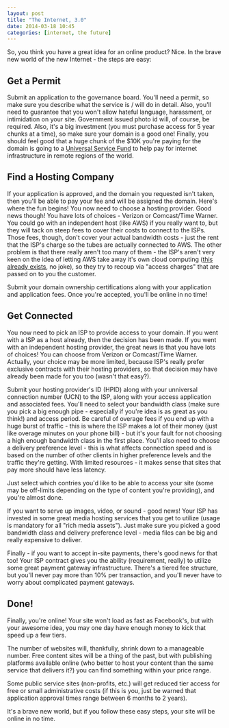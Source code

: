 ```yaml
---
layout: post
title: "The Internet, 3.0"
date: 2014-03-18 10:45
categories: [internet, the future]
---
```

So, you think you have a great idea for an online product?  Nice.  In the brave new world of the new Internet - the steps are easy:

## Get a Permit
Submit an application to the governance board.  You'll need a permit, so make sure you describe what the service is / will do in detail.  Also, you'll need to guarantee that you won't allow hateful language, harassment, or intimidation on your site.  Government issued photo id will, of course, be required.  Also, it's a big investment (you must purchase access for 5 year chunks at a time), so make sure your domain is a good one!  Finally, you should feel good that a huge chunk of the $10K you're paying for the domain is going to a [Universal Service Fund](http://en.wikipedia.org/wiki/Universal_Service_Fund) to help pay for internet infrastructure in remote regions of the world.

## Find a Hosting Company
If your application is approved, and the domain you requested isn't taken, then you'll be able to pay your fee and will be assigned the domain.  Here's where the fun begins!  You now need to choose a hosting provider.  Good news though!  You have lots of choices - Verizon or Comcast/Time Warner.  You could go with an independent host (like AWS) if you really want to, but they will tack on steep fees to cover their costs to connect to the ISPs.  Those fees, though, don't cover your actual bandwidth costs - just the rent that the ISP's charge so the tubes are actually connected to AWS.  The other problem is that there really aren't too many of them - the ISP's aren't very keen on the idea of letting AWS take away it's own cloud computing ([this already exists](http://www.verizonenterprise.com/us/solutions/dynamic-cloud/), no joke), so they try to recoup via "access charges" that are passed on to you the customer.

Submit your domain ownership certifications along with your application and application fees.  Once you're accepted, you'll be online in no time!

## Get Connected
You now need to pick an ISP to provide access to your domain.  If you went with a ISP as a host already, then the decision has been made.  If you went with an independent hosting provider, the great news is that you have lots of choices!  You can choose from Verizon or Comcast/Time Warner.  Actually, your choice may be more limited, because ISP's really prefer exclusive contracts with their hosting providers, so that decision may have already been made for you too (wasn't that easy?).

Submit your hosting provider's ID (HPID) along with your unniversal connection number (UCN) to the ISP, along with your access application and associated fees.  You'll need to select your bandwidth class (make sure you pick a big enough pipe - especially if you're idea is as great as you think!) and access period.  Be careful of overage fees if you end up with a huge burst of traffic - this is where the ISP makes a lot of their money (just like overage minutes on your phone bill) - but it's your fault for not choosing a high enough bandwidth class in the first place.  You'll also need to choose a delivery preference level - this is what affects connection speed and is based on the number of other clients in higher preference levels and the traffic they're getting.  With limited resources - it makes sense that sites that pay more should have less latency.

Just select which contries you'd like to be able to access your site (some may be off-limits depending on the type of content you're providing), and you're almost done.

If you want to serve up images, video, or sound - good news!  Your ISP has invested in some great media hosting services that you get to utilize (usage is mandatory for all "rich media assets").  Just make sure you picked a good bandwidth class and delivery preference level - media files can be big and really expensive to deliver.

Finally - if you want to accept in-site payments, there's good news for that too!  Your ISP contract gives you the ability (requirement, really) to utilize some great payment gateway infrastructure.  There's a tiered fee structure, but you'll never pay more than 10% per transaction, and you'll never have to worry about complicated payment gateways.

## Done!
Finally, you're online!  Your site won't load as fast as Facebook's, but with your awesome idea, you may one day have enough money to kick that speed up a few tiers.

The number of websites will, thankfully, shrink down to a manageable number.  Free content sites will be a thing of the past, but with publishing platforms available online (who better to host your content than the same service that delivers it?) you can find something within your price range.

Some public service sites (non-profits, etc.) will get reduced tier access for free or small administrative costs (if this is you, just be warned that application approval times range between 6 months to 2 years).

It's a brave new world, but if you follow these easy steps, your site will be online in no time.
